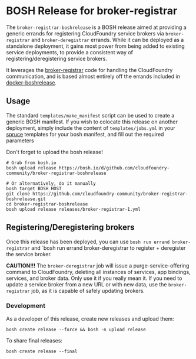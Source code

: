 # BOSH Release for broker-registrar

The `broker-registrar-boshrelease` is a BOSH release aimed at providing a generic errands
for registering CloudFoundry service brokers via `broker-registrar` and `broker-deregistrar`
errands. While it can be deployed as a standalone deployment, it gains most power from being
added to existing service deployments, to provide a consistent way of registering/deregistering
service brokers.

It leverages the [broker-registrar](https://github.com/pivotal-cf/broker-registrar) code for
handling the CloudFoundry communication, and is based almost entirely off the errands included in [docker-boshrelease](https://github.com/cloudfoundry-community/docker-boshrelease).

## Usage

The standard `templates/make_manifest` script can be used to create a generic
BOSH manifest. If you wish to colocate this release on another deployment,
simply include the content of `templates/jobs.yml` in your [spruce](https://github.com/geofffranks/spruce)
templates for your bosh manifest, and fill out the required parameters

Don't forget to upload the bosh release!

```
# Grab from bosh.io
bosh upload release https://bosh.io/d/github.com/cloudfoundry-community/broker-registrar-boshrelease

# Or alternatively, do it manually
bosh target BOSH_HOST
git clone https://github.com/cloudfoundry-community/broker-registrar-boshrelease.git
cd broker-registrar-boshrelease
bosh upload release releases/broker-registrar-1.yml
```

## Registering/Deregistering brokers

Once this release has been deployed, you can use `bosh run errand broker-registrar`
and `bosh run errand broker-deregistrar to register + deregister the service broker.

**CAUTION!!!** The `broker-deregistrar` job will issue a purge-service-offering command
to CloudFoundry, deleting all instances of services, app bindings, services, and broker data.
Only use it if you really mean it. If you need to update a service broker from a new URL or
with new data, use the `broker-registrar` job, as it is capable of safely updating brokers.

### Development

As a developer of this release, create new releases and upload them:

```
bosh create release --force && bosh -n upload release
```

To share final releases:

```
bosh create release --final
```
